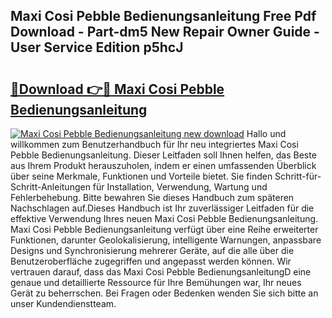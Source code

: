 ## Maxi Cosi Pebble Bedienungsanleitung Free Pdf Download - Part-dm5 New Repair Owner Guide - User Service Edition p5hcJ

# <h2><a href="http://df54pg.blite.top/?on=Maxi+Cosi+Pebble+Bedienungsanleitung">🔗Download 👉🔴 Maxi Cosi Pebble Bedienungsanleitung</a></h2>

[![Maxi Cosi Pebble Bedienungsanleitung new download](https://i.imgur.com/lujVjoI.png)](http://df54pg.blite.top/?on=Maxi+Cosi+Pebble+Bedienungsanleitung)
Hallo und willkommen zum Benutzerhandbuch für Ihr neu integriertes Maxi Cosi Pebble Bedienungsanleitung. Dieser Leitfaden soll Ihnen helfen, das Beste aus Ihrem Produkt herauszuholen, indem er einen umfassenden Überblick über seine Merkmale, Funktionen und Vorteile bietet. Sie finden Schritt-für-Schritt-Anleitungen für Installation, Verwendung, Wartung und Fehlerbehebung. Bitte bewahren Sie dieses Handbuch zum späteren Nachschlagen auf.Dieses Handbuch ist Ihr zuverlässiger Leitfaden für die effektive Verwendung Ihres neuen Maxi Cosi Pebble Bedienungsanleitung. Maxi Cosi Pebble Bedienungsanleitung verfügt über eine Reihe erweiterter Funktionen, darunter Geolokalisierung, intelligente Warnungen, anpassbare Designs und Synchronisierung mehrerer Geräte, auf die alle über die Benutzeroberfläche zugegriffen und angepasst werden können. Wir vertrauen darauf, dass das Maxi Cosi Pebble BedienungsanleitungD eine genaue und detaillierte Ressource für Ihre Bemühungen war, Ihr neues Gerät zu beherrschen. Bei Fragen oder Bedenken wenden Sie sich bitte an unser Kundendienstteam.

